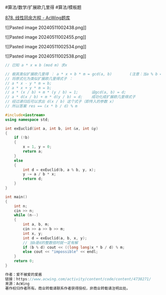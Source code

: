 
#算法/数学/扩展欧几里得  #算法/模板题 

[878. 线性同余方程 - AcWing题库](https://www.acwing.com/problem/content/880/)



![[Pasted image 20240511002438.png]]

![[Pasted image 20240511002455.png]]


![[Pasted image 20240511002534.png]]

![[Pasted image 20240511002538.png]]


```cpp
// 已知 a * x ≡ b (mod m) 求x

// 极其类似扩展欧几里得 ： a * x + b * m = gcd(a, b)        (注意：当a % b == 0时 gcd为 0)
// 将原式化为类似扩展欧几里得式子 ： 
// a * x - y * m = b;
// a * x + y * m = b;
// a * (x / b) + m * (y / b) = 1;      设gcd(a, b) = d;
// a * d(x / b) + m * d(y / b) = d;    成功化成扩展欧几里得式子
// 经过递归后可以求出 d(x / b) 这个式子（即传入的参数 x）
// 所以答案 res == (x * b / d) % m

#include<iostream>
using namespace std;

int exEuclid(int a, int b, int &x, int &y)
{
    if (!b) 
    {
        x = 1, y = 0;
        return a;
    }
    else
    {
        int d = exEuclid(b, a % b, y, x);
        y -= a / b * x;
        return d;
    }
}

int main()
{
    int n;
    cin >> n;
    while (n--)
    {
        int a, b, m;
        cin >> a >> b >> m;
        int x, y;
        int d = exEuclid(a, b, x, y);
        // 当b是d的整数倍时就一定有解
        if (b % d) cout << ((long long)x * b / d) % m;
        else cout << "impossible" << endl;
    }
    return 0;
}

作者：爱不被爱的爱酱
链接：https://www.acwing.com/activity/content/code/content/4738271/
来源：AcWing
著作权归作者所有。商业转载请联系作者获得授权，非商业转载请注明出处。
```